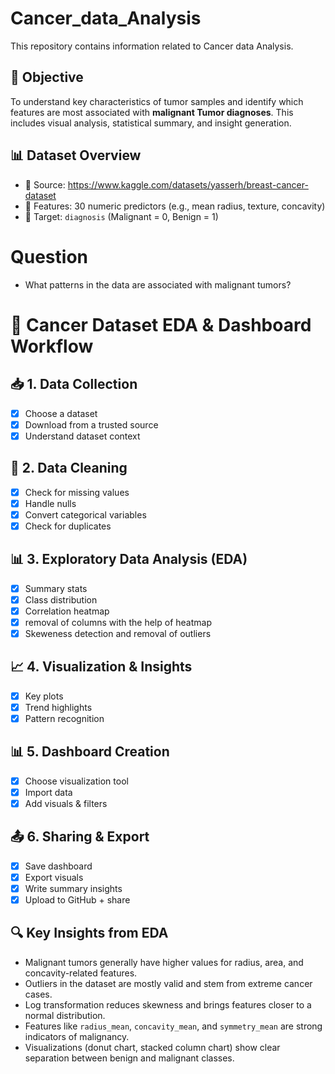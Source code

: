 # Cancer_data_Analysis
This repository contains information related to Cancer data Analysis. 
## 📌 Objective

To understand key characteristics of tumor samples and identify which features are most associated with **malignant Tumor diagnoses**. This includes visual analysis, statistical summary, and insight generation.

## 📊 Dataset Overview

- 📁 Source: https://www.kaggle.com/datasets/yasserh/breast-cancer-dataset
- 🔢 Features: 30 numeric predictors (e.g., mean radius, texture, concavity)
- 🎯 Target: `diagnosis` (Malignant = 0, Benign = 1)

# Question
- What patterns in the data are associated with malignant tumors?

# 🧪 Cancer Dataset EDA & Dashboard Workflow

## 📥 1. Data Collection
- [x] Choose a dataset
- [x] Download from a trusted source
- [x] Understand dataset context

## 🧹 2. Data Cleaning
- [x] Check for missing values
- [x] Handle nulls
- [x] Convert categorical variables
- [x] Check for duplicates

## 📊 3. Exploratory Data Analysis (EDA)
- [x] Summary stats
- [x] Class distribution
- [x] Correlation heatmap
- [x] removal of columns with the help of heatmap
- [x] Skeweness detection and removal of outliers

## 📈 4. Visualization & Insights
- [x] Key plots
- [x] Trend highlights
- [x] Pattern recognition

## 📊 5. Dashboard Creation
- [x] Choose visualization tool
- [x] Import data
- [x] Add visuals & filters

## 📤 6. Sharing & Export
- [x] Save dashboard
- [x] Export visuals
- [x] Write summary insights
- [x] Upload to GitHub + share

## 🔍 Key Insights from EDA
- Malignant tumors generally have higher values for radius, area, and concavity-related features.
- Outliers in the dataset are mostly valid and stem from extreme cancer cases.
- Log transformation reduces skewness and brings features closer to a normal distribution.
- Features like `radius_mean`, `concavity_mean`, and `symmetry_mean` are strong indicators of malignancy.
- Visualizations (donut chart, stacked column chart) show clear separation between benign and malignant classes.

